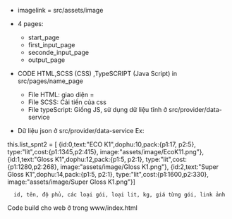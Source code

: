 + imagelink = src/assets/image

+ 4 pages:
    - start_page
    - first_input_page 
    - seconde_input_page
    - output_page
+ CODE HTML,SCSS (CSS) ,TypeSCRIPT (Java Script) in src/pages/name_page
  - File HTML: giao diện <ion-content> = <body>
  - File SCSS: Cải tiến của css
  - File typeScript: Giống JS, sử dụng dữ liệu tĩnh ở src/provider/data-service

+ Dữ liệu json ở src/provider/data-service
Ex: 

 this.list_spnt2 = [
      {id:0,text:"ECO K1",dophu:10,pack:{p1:17, p2:5}, type:"lit",cost:{p1:1345,p2:415}, image:"assets/image/EcoK11.png"},
      {id:1,text:"Gloss K1",dophu:12,pack:{p1:5, p2:1}, type:"lit",cost:{p1:1280,p2:268}, image:"assets/image/Gloss K1.png"},
      {id:2,text:"Super Gloss K1",dophu:14,pack:{p1:5, p2:1}, type:"lit",cost:{p1:1600,p2:330}, image:"assets/image/Super Gloss K1.png"}]
      
      id, tên, độ phủ, các loại gói, loại lit, kg, giá từng gói, link ảnh

Code build cho web ở trong www/index.html
